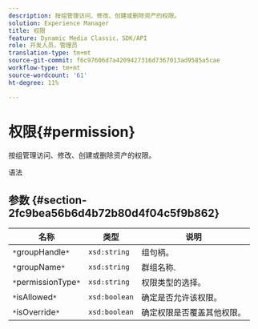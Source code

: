 ```yaml
---
description: 按组管理访问、修改、创建或删除资产的权限。
solution: Experience Manager
title: 权限
feature: Dynamic Media Classic，SDK/API
role: 开发人员，管理员
translation-type: tm+mt
source-git-commit: f6c97606d7a4209427316d7367013ad9585a5cae
workflow-type: tm+mt
source-wordcount: '61'
ht-degree: 11%

---
```



# 权限{#permission}

按组管理访问、修改、创建或删除资产的权限。

语法

## 参数 {#section-2fc9bea56b6d4b72b80d4f04c5f9b862}

| 名称 | 类型 | 说明 |
|---|---|---|
| `*`groupHandle`*` | `xsd:string` | 组句柄。 |
| `*`groupName`*` | `xsd:string` | 群组名称. |
| `*`permissionType`*` | `xsd:string` | 权限类型的选择。 |
| `*`isAllowed`*` | `xsd:boolean` | 确定是否允许该权限。 |
| `*`isOverride`*` | `xsd:boolean` | 确定权限是否覆盖其他权限。 |

